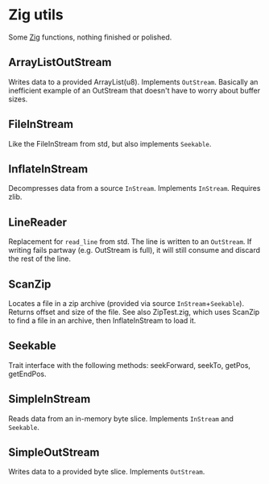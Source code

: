 # Zig utils

Some [Zig](https://github.com/ziglang/zig) functions, nothing finished or polished.

## ArrayListOutStream
Writes data to a provided ArrayList(u8). Implements `OutStream`. Basically an inefficient example of an OutStream that doesn't have to worry about buffer sizes.

## FileInStream
Like the FileInStream from std, but also implements `Seekable`.

## InflateInStream
Decompresses data from a source `InStream`. Implements `InStream`. Requires zlib.

## LineReader
Replacement for `read_line` from std. The line is written to an `OutStream`. If writing fails partway (e.g. OutStream is full), it will still consume and discard the rest of the line.

## ScanZip
Locates a file in a zip archive (provided via source `InStream`+`Seekable`). Returns offset and size of the file. See also ZipTest.zig, which uses ScanZip to find a file in an archive, then InflateInStream to load it.

## Seekable
Trait interface with the following methods: seekForward, seekTo, getPos, getEndPos.

## SimpleInStream
Reads data from an in-memory byte slice. Implements `InStream` and `Seekable`.

## SimpleOutStream
Writes data to a provided byte slice. Implements `OutStream`.
